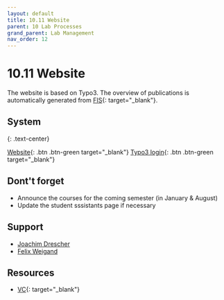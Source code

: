```yaml
---
layout: default
title: 10.11 Website
parent: 10 Lab Processes
grand_parent: Lab Management
nav_order: 12
---
```


# 10.11 Website

The website is based on Typo3.
The overview of publications is automatically generated from [FIS](https://fis.uni-bamberg.de/){: target="_blank"}.

## System

{: .text-center}

[Website](https://www.uni-bamberg.de/digital-work/){: .btn .btn-green target="_blank"}       [Typo3 login](https://www.uni-bamberg.de/typo3){: .btn .btn-green target="_blank"}

## Dont't forget
- Announce the courses for the coming semester (in January & August)
- Update the student sssistants page if necessary
  
## Support

- [Joachim Drescher](https://univis.uni-bamberg.de/prg?search=persons&show=info&department=320930&fullname=Joachim+Drescher)
- [Felix Weigand](https://univis.uni-bamberg.de/form?dsc=anew/tel_view&pers=zuv/abtlg1/ref3/weigan&anonymous=1&founds=zuv/abtlg1/ref3/weigan&sem=2025w&tel_nosem=1)

## Resources

- [VC](https://vc.uni-bamberg.de/course/view.php?id=264&section=2){: target="_blank"}
